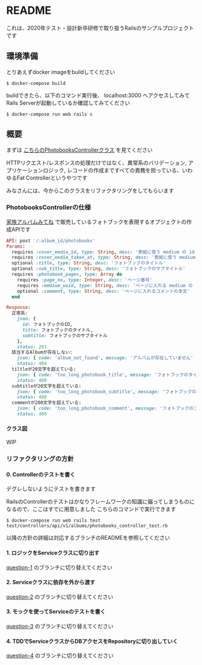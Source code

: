 # README
これは、2020年テスト・設計新卒研修で取り扱うRailsのサンプルプロジェクトです

## 環境準備
とりあえずdocker imageをbuildしてください

```
$ docker-compose build
```

buildできたら、以下のコマンド実行後、 localhost:3000 へアクセスしてみてRails Serverが起動しているか確認してみてください

```
$ docker-compose run web rails s
```

## 概要
まずは [こちらのPhotobooksControllerクラス](https://github.com/mixi-inc/2020TDDTraining/blob/master/app/controllers/api/v1/albums/photobooks_controller.rb) を見てください

HTTPリクエスト/レスポンスの処理だけではなく、異常系のバリデーション, アプリケーションロジック, レコードの作成まですべての責務を担っている、いわゆるFat Controllerというやつです

みなさんには、今からこのクラスをリファクタリングをしてもらいます

### PhotobooksControllerの仕様
[家族アルバムみてね](https://mitene.us/) で販売しているフォトブックを表現するオブジェクトの作成APIです

```rb
API: post '/:album_id/photobooks'
Params:
  requires :cover_media_id, type: String, desc: '表紙に使う medium の id'
  requires :cover_media_taken_at, type: String, desc: '表紙に使う medium の taken_at'
  optional :title, type: String, desc: 'フォトブックのタイトル'
  optional :sub_title, type: String, desc: 'フォトブックのサブタイトル'
  requires :photobook_pages, type: Array do
    requires :page_no, type: Integer, desc: 'ページ番号'
    requires :medium_uuid, type: String, desc: 'ページに入れる medium の uuid'
    optional :comment, type: String, desc: 'ページに入れるコメントの本文'
  end

Response:
  正常系:
    json: {
      id: フォトブックのID,
      title: フォトブックのタイトル,
      subtitle: フォトブックのサブタイトル
    }, 
    status: 201
  該当するAlbumが存在しない:
    json: { code: 'album_not_found', message: 'アルバムが存在していません' },
    status: 404
  tiltleが20文字を超えている:
    json: { code: 'too_long_photobook_title', message: 'フォトブックのタイトルが文字数上限を超えています' },
    status: 400
  subtitleが20文字を超えている:
    json: { code: 'too_long_photobook_subtitle', message: 'フォトブックのサブタイトルが文字数上限を超えています' },
    status: 400
  commentが200文字を超えている:
    json: { code: 'too_long_photobook_comment', message: 'フォトブックのコメントが文字数上限を超えています' },
    status: 400
```

#### クラス図
WIP

### リファクタリングの方針
#### 0. Controllerのテストを書く
デグレしないようにテストを書きます

RailsのControllerのテストはかなりフレームワークの知識に偏ってしまうものになるので、ここはすでに用意しました
こちらのコマンドで実行できます

```
$ docker-compose run web rails test test/controllers/api/v1/albums/photobooks_controller_test.rb
```

以降の方針の詳細は対応するブランチのREADMEを参照してください

#### 1. ロジックをServiceクラスに切り出す
[question-1](https://github.com/mixi-inc/2020TDDTraining/tree/question-1) のブランチに切り替えてください

#### 2. Serviceクラスに依存を外から渡す
[question-2](https://github.com/mixi-inc/2020TDDTraining/tree/question-2) のブランチに切り替えてください

#### 3. モックを使ってServiceのテストを書く
[question-3](https://github.com/mixi-inc/2020TDDTraining/tree/question-3) のブランチに切り替えてください

#### 4. TDDでServiceクラスからDBアクセスをRepositoryに切り出していく
[question-4](https://github.com/mixi-inc/2020TDDTraining/tree/question-4) のブランチに切り替えてください

